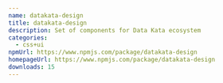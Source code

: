 ```yaml
---
name: datakata-design
title: datakata-design
description: Set of components for Data Kata ecosystem
categories:
  - css+ui
npmUrl: https://www.npmjs.com/package/datakata-design
homepageUrl: https://www.npmjs.com/package/datakata-design
downloads: 15
---
```

